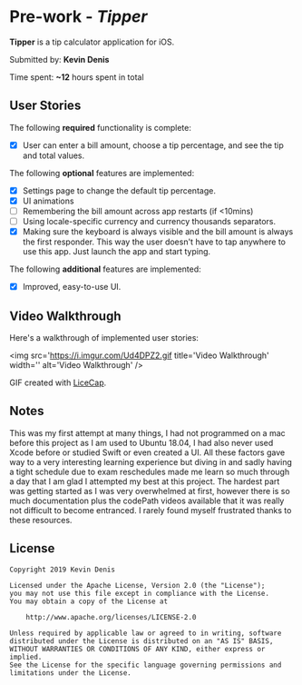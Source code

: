 # Pre-work - *Tipper*

**Tipper** is a tip calculator application for iOS.

Submitted by: **Kevin Denis**

Time spent: **~12** hours spent in total

## User Stories

The following **required** functionality is complete:

* [x] User can enter a bill amount, choose a tip percentage, and see the tip and total values.

The following **optional** features are implemented:
* [x] Settings page to change the default tip percentage.
* [x] UI animations
* [ ] Remembering the bill amount across app restarts (if <10mins)
* [ ] Using locale-specific currency and currency thousands separators.
* [x] Making sure the keyboard is always visible and the bill amount is always the first responder. This way the user doesn't have to tap anywhere to use this app. Just launch the app and start typing.

The following **additional** features are implemented:

- [x] Improved, easy-to-use UI.

## Video Walkthrough 

Here's a walkthrough of implemented user stories:

<img src='https://i.imgur.com/Ud4DPZ2.gif title='Video Walkthrough' width='' alt='Video Walkthrough' />

GIF created with [LiceCap](http://www.cockos.com/licecap/).

## Notes

This was my first attempt at many things, I had not programmed on a mac before this project as I am used to Ubuntu 18.04,
I had also never used Xcode before or studied Swift or even created a UI. All these factors gave way to a very interesting 
learning experience but diving in and sadly having a tight schedule due to exam reschedules made me learn so much through a 
day that I am glad I attempted my best at this project. The hardest part was getting started as I was very overwhelmed at first,
however there is so much documentation plus the codePath videos available that it was really not difficult to become entranced.
I rarely found myself frustrated thanks to these resources. 
## License

    Copyright 2019 Kevin Denis

    Licensed under the Apache License, Version 2.0 (the "License");
    you may not use this file except in compliance with the License.
    You may obtain a copy of the License at

        http://www.apache.org/licenses/LICENSE-2.0

    Unless required by applicable law or agreed to in writing, software
    distributed under the License is distributed on an "AS IS" BASIS,
    WITHOUT WARRANTIES OR CONDITIONS OF ANY KIND, either express or implied.
    See the License for the specific language governing permissions and
    limitations under the License.
